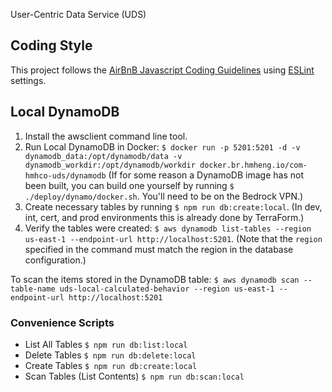User-Centric Data Service (UDS)

## Coding Style

This project follows the [AirBnB Javascript Coding Guidelines](https://github.com/airbnb/javascript) using [ESLint](http://eslint.org/) settings.

## Local DynamoDB
1. Install the awsclient command line tool.
2. Run Local DynamoDB in Docker: `$ docker run -p 5201:5201 -d -v dynamodb_data:/opt/dynamodb/data -v dynamodb_workdir:/opt/dynamodb/workdir docker.br.hmheng.io/com-hmhco-uds/dynamodb` (If for some reason a DynamoDB image has not been built, you can build one yourself by running `$ ./deploy/dynamo/docker.sh`. You'll need to be on the Bedrock VPN.)
3. Create necessary tables by running `$ npm run db:create:local`. (In dev, int, cert, and prod environments this is already done by TerraForm.)
4. Verify the tables were created:  `$ aws dynamodb list-tables --region us-east-1 --endpoint-url http://localhost:5201`. (Note that the `region` specified in the command must match the region in the database configuration.)

To scan the items stored in the DynamoDB table: `$ aws dynamodb scan --table-name uds-local-calculated-behavior --region us-east-1 --endpoint-url http://localhost:5201`

### Convenience Scripts

* List All Tables `$ npm run db:list:local`
* Delete Tables `$ npm run db:delete:local`
* Create Tables `$ npm run db:create:local`
* Scan Tables (List Contents) `$ npm run db:scan:local`
